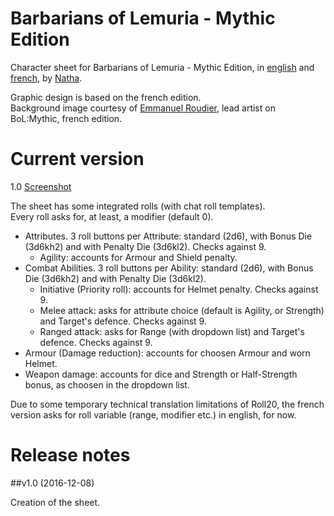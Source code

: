 # Barbarians of Lemuria - Mythic Edition

Character sheet for Barbarians of Lemuria - Mythic Edition, in [english](http://barbariansoflemuria.webs.com/) and [french](http://www.ludospherik.fr/content/14-barbarians-of-lemuria), by [Natha](https://github.com/NathaTerrien/roll20-wip/blob/master/README.md).

Graphic design is based on the french edition.  
Background image courtesy of [Emmanuel Roudier](http://roudier-neandertal.blogspot.fr/), lead artist on BoL:Mythic, french edition.

# Current version
1.0 [Screenshot](bolm.jpg)

The sheet has some integrated rolls (with chat roll templates).  
Every roll asks for, at least, a modifier (default 0).  
  * Attributes. 3 roll buttons per Attribute: standard (2d6), with Bonus Die (3d6kh2) and with Penalty Die (3d6kl2). Checks against 9.
    * Agility: accounts for Armour and Shield penalty.
  * Combat Abilities. 3 roll buttons per Ability: standard (2d6), with Bonus Die (3d6kh2) and with Penalty Die (3d6kl2).
    * Initiative (Priority roll): accounts for Helmet penalty. Checks against 9.
    * Melee attack: asks for attribute choice (default is Agility, or Strength) and Target's defence. Checks against 9.
    * Ranged attack: asks for Range (with dropdown list) and Target's defence. Checks against 9.
  * Armour (Damage reduction): accounts for choosen Armour and worn Helmet.
  * Weapon damage: accounts for dice and Strength or Half-Strength bonus, as choosen in the dropdown list.

Due to some temporary technical translation limitations of Roll20, the french version asks for roll variable (range, modifier etc.) in english, for now.

# Release notes

##v1.0 (2016-12-08)

Creation of the sheet.

